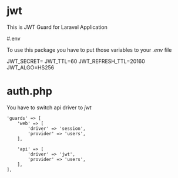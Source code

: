 # jwt
This is JWT Guard for Laravel Application

#.env

To use this package you have to put those variables to your *.env* file

  JWT_SECRET=
  JWT_TTL=60
  JWT_REFRESH_TTL=20160
  JWT_ALGO=HS256
  
# auth.php

You have to switch api driver to *jwt*

    'guards' => [
        'web' => [
            'driver' => 'session',
            'provider' => 'users',
        ],

        'api' => [
            'driver' => 'jwt',
            'provider' => 'users',
        ],
    ],
